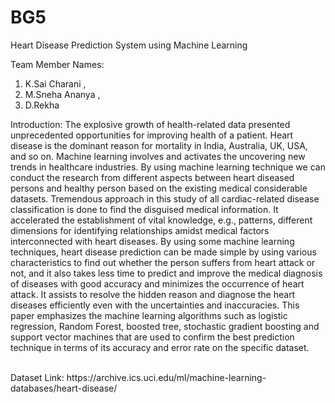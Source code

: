 # BG5
Heart Disease Prediction System using Machine Learning 

Team Member Names:
1. K.Sai Charani , 
2. M.Sneha Ananya , 
3. D.Rekha

Introduction:
The explosive growth of health-related data presented unprecedented 
opportunities for improving health of a patient. Heart disease is the dominant reason for 
mortality in India, Australia, UK, USA, and so on. Machine learning involves and activates the 
uncovering new trends in healthcare industries. By using machine learning technique we can 
conduct the research from different aspects between heart diseased persons and healthy person 
based on the existing medical considerable datasets. Tremendous approach in this study of all 
cardiac-related disease classification is done to find the disguised medical information. It 
accelerated the establishment of vital knowledge, e.g., patterns, different dimensions for 
identifying relationships amidst medical factors interconnected with heart diseases.
 By using some machine learning techniques, heart disease prediction can be made 
simple by using various characteristics to find out whether the person suffers from heart attack or 
not, and it also takes less time to predict and improve the medical diagnosis of diseases with 
good accuracy and minimizes the occurrence of heart attack. It assists to resolve the hidden 
reason and diagnose the heart diseases efficiently even with the uncertainties and inaccuracies. 
This paper emphasizes the machine learning algorithms such as logistic regression, Random 
Forest, boosted tree, stochastic gradient boosting and support vector machines that are used to 
confirm the best prediction technique in terms of its accuracy and error rate on the specific 
dataset.

<br/>
Dataset Link: https://archive.ics.uci.edu/ml/machine-learning-databases/heart-disease/
